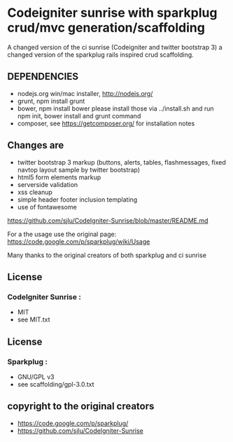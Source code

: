 # Codeigniter sunrise with sparkplug crud/mvc generation/scaffolding

A changed version of the ci sunrise  (Codeigniter and twitter bootstrap 3)
a changed version of the sparkplug rails inspired crud scaffolding.


## DEPENDENCIES
* nodejs.org win/mac installer, http://nodejs.org/
* grunt, npm install grunt
* bower, npm install bower
please install those via ../install.sh
and run npm init, bower install and grunt command
* composer, see https://getcomposer.org/ for installation notes



## Changes are
* twitter bootstrap 3 markup (buttons, alerts, tables, flashmessages, fixed navtop layout sample by twitter bootstrap)
* html5 form elements markup
* serverside validation
* xss cleanup
* simple header footer inclusion templating
* use of fontawesome

https://github.com/sjlu/CodeIgniter-Sunrise/blob/master/README.md

For a the usage use the original page:
https://code.google.com/p/sparkplug/wiki/Usage

Many thanks to the original creators of both sparkplug and ci sunrise

## License
### CodeIgniter Sunrise :
* MIT
* see MIT.txt

## License
### Sparkplug :

* GNU/GPL v3
* see scaffolding/gpl-3.0.txt


## copyright to the original creators

* https://code.google.com/p/sparkplug/
* https://github.com/sjlu/CodeIgniter-Sunrise

